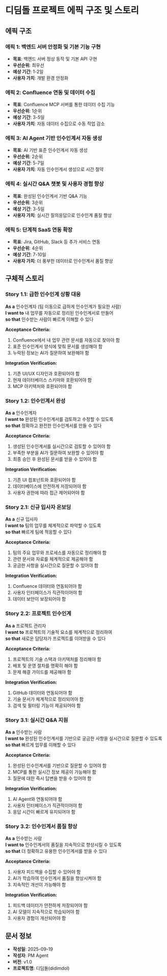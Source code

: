 # 디딤돌 프로젝트 에픽 구조 및 스토리

## 에픽 구조

### 에픽 1: 백엔드 서버 안정화 및 기본 기능 구현
- **목표**: 백엔드 서버 정상 동작 및 기본 API 구현
- **우선순위**: 최우선
- **예상 기간**: 1-2일
- **사용자 가치**: 개발 환경 안정화

### 에픽 2: Confluence 연동 및 데이터 수집
- **목표**: Confluence MCP 서버를 통한 데이터 수집 기능
- **우선순위**: 1순위
- **예상 기간**: 3-5일
- **사용자 가치**: 자동 데이터 수집으로 수동 작업 감소

### 에픽 3: AI Agent 기반 인수인계서 자동 생성
- **목표**: AI 기반 표준 인수인계서 자동 생성
- **우선순위**: 2순위
- **예상 기간**: 5-7일
- **사용자 가치**: 자동 인수인계서 생성으로 시간 절약

### 에픽 4: 실시간 Q&A 챗봇 및 사용자 경험 향상
- **목표**: 완성된 인수인계서 기반 Q&A 기능
- **우선순위**: 3순위
- **예상 기간**: 3-5일
- **사용자 가치**: 실시간 질의응답으로 인수인계 품질 향상

### 에픽 5: 단계적 SaaS 연동 확장
- **목표**: Jira, GitHub, Slack 등 추가 서비스 연동
- **우선순위**: 4순위
- **예상 기간**: 7-10일
- **사용자 가치**: 더 풍부한 데이터로 인수인계서 품질 향상

## 구체적 스토리

### Story 1.1: 급한 인수인계 상황 대응
**As a** 인수인계자 (팀 이동으로 급하게 인수인계가 필요한 사람)  
**I want to** 내 업무를 자동으로 정리된 인수인계서로 만들어  
**so that** 인수받는 사람이 빠르게 이해할 수 있다  

**Acceptance Criteria:**
1. Confluence에서 내 업무 관련 문서를 자동으로 찾아야 함
2. 표준 인수인계서 양식에 맞춰 문서를 생성해야 함
3. 누락된 정보는 AI가 질문하여 보완해야 함

**Integration Verification:**
1. 기존 UI/UX 디자인과 호환되어야 함
2. 현재 데이터베이스 스키마와 호환되어야 함
3. MCP 아키텍처와 호환되어야 함

### Story 1.2: 인수인계서 완성
**As a** 인수인계자  
**I want to** 완성된 인수인계서를 검토하고 수정할 수 있도록  
**so that** 정확하고 완전한 인수인계서를 만들 수 있다  

**Acceptance Criteria:**
1. 생성된 인수인계서를 실시간으로 검토할 수 있어야 함
2. 부족한 부분을 AI가 질문하여 보완할 수 있어야 함
3. 최종 승인 후 완성된 문서를 받을 수 있어야 함

**Integration Verification:**
1. 기존 UI 컴포넌트와 호환되어야 함
2. 데이터베이스에 안전하게 저장되어야 함
3. 사용자 권한에 따라 접근 제어되어야 함

### Story 2.1: 신규 입사자 온보딩
**As a** 신규 입사자  
**I want to** 팀의 업무를 체계적으로 파악할 수 있도록  
**so that** 빠르게 팀에 적응할 수 있다  

**Acceptance Criteria:**
1. 팀의 주요 업무와 프로세스를 자동으로 정리해야 함
2. 관련 문서와 자료를 체계적으로 제공해야 함
3. 궁금한 사항을 실시간으로 질문할 수 있어야 함

**Integration Verification:**
1. Confluence 데이터와 연동되어야 함
2. 사용자 인터페이스가 직관적이어야 함
3. 데이터 보안이 보장되어야 함

### Story 2.2: 프로젝트 인수인계
**As a** 프로젝트 관리자  
**I want to** 프로젝트의 기술적 요소를 체계적으로 정리하여  
**so that** 새로운 담당자가 프로젝트를 이어받을 수 있다  

**Acceptance Criteria:**
1. 프로젝트의 기술 스택과 아키텍처를 정리해야 함
2. 배포 및 운영 절차를 명확히 해야 함
3. 문제 해결 가이드를 제공해야 함

**Integration Verification:**
1. GitHub 데이터와 연동되어야 함
2. 기술 문서가 체계적으로 정리되어야 함
3. 검색 및 필터링 기능이 제공되어야 함

### Story 3.1: 실시간 Q&A 지원
**As a** 인수받는 사람  
**I want to** 완성된 인수인계서를 기반으로 궁금한 사항을 실시간으로 질문할 수 있도록  
**so that** 빠르게 업무를 이해할 수 있다  

**Acceptance Criteria:**
1. 완성된 인수인계서를 기반으로 질문할 수 있어야 함
2. MCP를 통한 실시간 정보 제공이 가능해야 함
3. 질문에 대한 즉시 답변을 받을 수 있어야 함

**Integration Verification:**
1. AI Agent와 연동되어야 함
2. 사용자 인터페이스가 직관적이어야 함
3. 응답 시간이 빠르게 유지되어야 함

### Story 3.2: 인수인계서 품질 향상
**As a** 인수받는 사람  
**I want to** 인수인계서의 품질을 지속적으로 향상시킬 수 있도록  
**so that** 더 정확하고 유용한 인수인계서를 받을 수 있다  

**Acceptance Criteria:**
1. 사용자 피드백을 수집할 수 있어야 함
2. AI가 학습하여 인수인계서 품질을 향상시켜야 함
3. 지속적인 개선이 가능해야 함

**Integration Verification:**
1. 피드백 데이터가 안전하게 저장되어야 함
2. AI 모델이 지속적으로 학습되어야 함
3. 사용자 경험이 개선되어야 함

## 문서 정보
- **작성일**: 2025-09-19
- **작성자**: PM Agent
- **버전**: v1.0
- **프로젝트명**: 디딤돌(didimdol)
